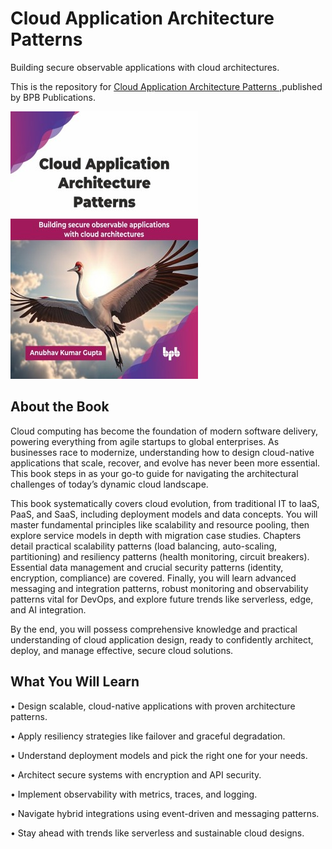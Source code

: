 # Cloud Application Architecture Patterns

Building secure observable applications with cloud architectures.

This is the repository for [Cloud Application Architecture Patterns
](https://bpbonline.com/products/cloud-application-architecture-patterns?variant=44709978243272),published by BPB Publications.

<img src="9789365895131.jpg">

## About the Book
Cloud computing has become the foundation of modern software delivery, powering everything from agile startups to global enterprises. As businesses race to modernize, understanding how to design cloud-native applications that scale, recover, and evolve has never been more essential. This book steps in as your go-to guide for navigating the architectural challenges of today’s dynamic cloud landscape.

This book systematically covers cloud evolution, from traditional IT to IaaS, PaaS, and SaaS, including deployment models and data concepts. You will master fundamental principles like scalability and resource pooling, then explore service models in depth with migration case studies. Chapters detail practical scalability patterns (load balancing, auto-scaling, partitioning) and resiliency patterns (health monitoring, circuit breakers). Essential data management and crucial security patterns (identity, encryption, compliance) are covered. Finally, you will learn advanced messaging and integration patterns, robust monitoring and observability patterns vital for DevOps, and explore future trends like serverless, edge, and AI integration.

By the end, you will possess comprehensive knowledge and practical understanding of cloud application design, ready to confidently architect, deploy, and manage effective, secure cloud solutions.

## What You Will Learn
• Design scalable, cloud-native applications with proven architecture patterns.

• Apply resiliency strategies like failover and graceful degradation.

• Understand deployment models and pick the right one for your needs.

• Architect secure systems with encryption and API security.

• Implement observability with metrics, traces, and logging.

• Navigate hybrid integrations using event-driven and messaging patterns.

• Stay ahead with trends like serverless and sustainable cloud designs.
